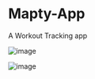 # Mapty-App
A Workout Tracking app

![image](https://user-images.githubusercontent.com/96350795/215332314-7b1af48f-bb5a-47c0-8bf4-e9c077733df3.png)

![image](https://user-images.githubusercontent.com/96350795/215332655-fb643646-39c3-40ea-a82f-5073e4447430.png)
